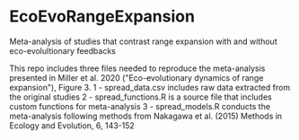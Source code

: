 # EcoEvoRangeExpansion
Meta-analysis of studies that contrast range expansion with and without eco-evolultionary feedbacks

This repo includes three files needed to reproduce the meta-analysis presented in Miller et al. 2020 ("Eco-evolutionary dynamics of range expansion"), Figure 3.
1 - spread_data.csv includes raw data extracted from the original studies
2 - spread_functions.R is a source file that includes custom functions for meta-analysis
3 - spread_models.R conducts the meta-analysis following methods from Nakagawa et al. (2015) Methods in Ecology and Evolution, 6, 143-152
